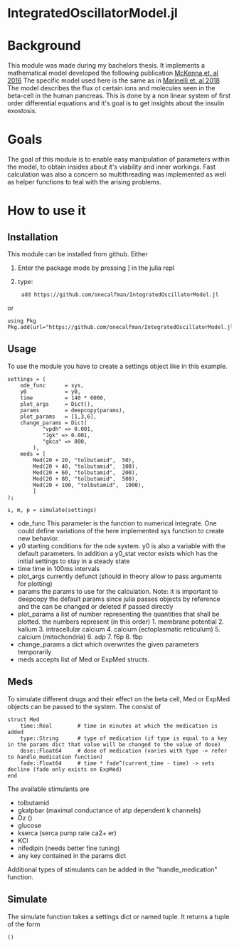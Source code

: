 # IntegratedOscillatorModel.jl
# Background
This module was made during my bachelors thesis. It implements a mathematical model developed 
the following publication [McKenna et. al 2016](https://doi.org/10.1016/j.bpj.2015.11.3526)
The specific model used here is the same as in [Marinelli et. al 2018](htpps://doi.org/10.1016/j.jtbi.2018.06.017)
The model describes the flux ot certain ions and molecules seen in the beta-cell in the human
pancreas. This is done by a non linear system of first order differential equations and it's
goal is to get insights about the insulin exostosis.

# Goals
The goal of this module is to enable easy manipulation of parameters within the model,
to obtain insides about it's viability and inner workings.
Fast calculation was also a concern so multithreading was implemented as well as
helper functions to teal with the arising problems.

# How to use it
## Installation
This module can be installed from github.
Either
1. Enter the package mode by pressing ] in the julia repl
2. type:

        add https://github.com/onecalfman/IntegratedOscillatorModel.jl
or

    using Pkg
    Pkg.add(url="https://github.com/onecalfman/IntegratedOscillatorModel.jl")
## Usage

To use the module you have to create a settings object like in this example.

    settings = (
        ode_func      = sys,
        y0            = y0,
        time          = 140 * 6000,
        plot_args     = Dict(),
        params        = deepcopy(params),
        plot_params   = [1,3,6],
        change_params = Dict(
               "vpdh" => 0.001,
               "Jgk" => 0.001,
               "gkca" => 800,
            ),
        meds = [
            Med(20 + 20, "tolbutamid",  50),
            Med(20 + 40, "tolbutamid",  100),
            Med(20 + 60, "tolbutamid",  200),
            Med(20 + 80, "tolbutamid",  500),
            Med(20 + 100, "tolbutamid",  1000),
            ]
    );
    
    s, m, p = simulate(settings)

- ode_func
    This parameter is the function to numerical integrate.
    One could define variations of the here implemented sys function to create new behavior.
- y0
    starting conditions for the ode system.
    y0 is also a variable with the default parameters.
    In addition a y0_stat vector exists which has the initial settings to stay in a steady state
- time
    time in 100ms intervals
- plot_args
    currently defunct (should in theory allow to pass arguments for plotting)
- params
    the params to use for the calculation.
    Note: it is important to deepcopy the default params since julia passes objects by reference
    and the can be changed or deleted if passed directly
- plot_params
        a list of number representing the quantities that shall be plotted.
        the numbers represent (in this order)
        1. membrane potential
        2. kalium
        3. intracellular calcium
        4. calcium (ectoplasmatic reticulum)
        5. calcium (mitochondria)
        6. adp
        7. f6p
        8. fbp
- change_params
    a dict which overwrites the given parameters temporarily
- meds
    accepts list of Med or ExpMed structs.
    
## Meds
To simulate different drugs and their effect on the beta cell, Med or ExpMed objects can be passed to the system.
The consist of 

    struct Med            
        time::Real        # time in minutes at which the medication is added
        type::String      # type of medication (if type is equal to a key in the params dict that value will be changed to the value of dose)
        dose::Float64     # dose of medication (varies with type -> refer to handle_medication function) 
        fade::Float64     # time * fade^(current_time - time) -> sets decline (fade only exists on ExpMed)
    end

The available stimulants are
- tolbutamid
- gkatpbar (maximal conductance of atp dependent k channels)
- Dz ()
- glucose
- kserca (serca pump rate ca2+ er)
- KCl
- nifedipin (needs better fine tuning)
- any key contained in the params dict

Additional types of stimulants can be added in the "handle_medication" function.

## Simulate
The simulate function takes a settings dict or named tuple.
It returns a tuple of the form

    ()